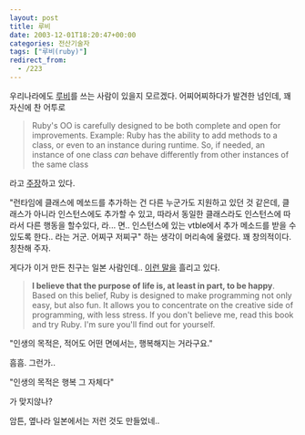 ```yaml
---
layout: post
title: 루비
date: 2003-12-01T18:20:47+00:00
categories: 전산기술자
tags: ["루비(ruby)"]
redirect_from:
  - /223
---
```


우리나라에도 <a href="http://www.ruby-lang.org/en/" target="bb">루비</a>를 쓰는 사람이 있을지 모르겠다. 어찌어찌하다가 발견한 넘인데, 꽤 자신에 찬 어투로

> Ruby's OO is carefully designed to be both complete and open for improvements. Example: Ruby has the ability to add methods to a class, or even to an instance during runtime. So, if needed, an instance of one class *can* behave differently from other instances of the same class

라고 <a href="http://www.ruby-lang.org/en/20020101.html" target="bb">주장</a>하고 있다.

"런타임에 클래스에 메쏘드를 추가하는 건 다른 누군가도 지원하고 있던 것 같은데, 클래스가 아니라 인스턴스에도 추가할 수 있고, 따라서 동일한 클래스라도 인스턴스에 따라서 다른 행동을 할수있다, 라... 면.. 인스턴스에 있는 vtble에서 추가 메소드를 받을 수 있도록 한다.. 라는 거군. 어찌구 저찌구" 하는 생각이 머리속에 울렸다. 꽤 창의적이다. 칭찬해 주자.

게다가 이거 만든 친구는 일본 사람인데.. <a href="http://www.rubycentral.com/book/foreword.html" target="bb">이런 말을</a> 흘리고 있다.

> <strong>I believe that the purpose of life is, at least in part, to be happy</strong>. Based on this belief, Ruby is designed to make programming not only easy, but also fun. It allows you to concentrate on the creative side of programming, with less stress. If you don't believe me, read this book and try Ruby. I'm sure you'll find out for yourself.

"인생의 목적은, 적어도 어떤 면에서는, 행복해지는 거라구요."

흠흠. 그런가..

"인생의 목적은 행복 그 자체다"

가 맞지않나?

암튼, 옆나라 일본에서는 저런 것도 만들었네..
